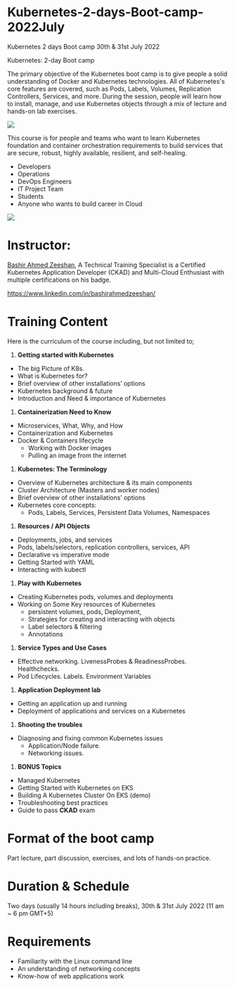 # Kubernetes-2-days-Boot-camp-2022July
Kubernetes 2 days Boot camp 30th &amp; 31st July 2022

﻿Kubernetes: 2-day Boot camp

The primary objective of the Kubernetes boot camp is to give people a solid understanding of Docker and Kubernetes technologies. All of Kubernetes's core features are covered, such as Pods, Labels, Volumes, Replication Controllers, Services, and more. During the session, people will learn how to install, manage, and use Kubernetes objects through a mix of lecture and hands-on lab exercises.

![](Aspose.Words.37c1d8d0-7572-457c-b161-154d469dea7f.001.png)

This course is for people and teams who want to learn Kubernetes foundation and container orchestration requirements to build services that are secure, robust, highly available, resilient, and self-healing.

- Developers 
- Operations 
- DevOps Engineers
- IT Project Team
- Students 
- Anyone who wants to build career in Cloud 

![](Aspose.Words.37c1d8d0-7572-457c-b161-154d469dea7f.002.png)

# Instructor:
[Bashir Ahmed Zeeshan](https://www.linkedin.com/in/bashirahmedzeeshan/), A Technical Training Specialist is a Certified Kubernetes Application Developer (CKAD) and Multi-Cloud Enthusiast with multiple certifications on his badge.

<https://www.linkedin.com/in/bashirahmedzeeshan/>
# Training Content
Here is the curriculum of the course including, but not limited to;

1. **Getting started with Kubernetes**
- The big Picture of K8s.
- What is Kubernetes for?
- Brief overview of other installations’ options
- Kubernetes background & future
- Introduction and Need & importance of Kubernetes

1. **Containerization Need to Know**
- Microservices, What, Why, and How
- Containerization and Kubernetes 
- Docker & Containers lifecycle
  - Working with Docker images
  - Pulling an image from the internet

1. **Kubernetes: The Terminology**
- Overview of Kubernetes architecture & its main components
- Cluster Architecture (Masters and worker nodes)
- Brief overview of other installations’ options
- Kubernetes core concepts: 
  - Pods, Labels, Services, Persistent Data Volumes, Namespaces

1. **Resources / API Objects**
- Deployments, jobs, and services
- Pods, labels/selectors, replication controllers, services, API
- Declarative vs imperative mode
- Getting Started with YAML
- Interacting with kubectl

1. **Play with Kubernetes**
- Creating Kubernetes pods, volumes and deployments
- Working on Some Key resources of Kubernetes 
  - persistent volumes, pods, Deployment, 
  - Strategies for creating and interacting with objects
  - Label selectors & filtering
  - Annotations

1. **Service Types and Use Cases**
- Effective networking. LivenessProbes & ReadinessProbes. Healthchecks.
- Pod Lifecycles. Labels. Environment Variables

1. **Application Deployment lab**  
- Getting an application up and running
- Deployment of applications and services on a Kubernetes 

1. **Shooting the troubles**
- Diagnosing and fixing common Kubernetes issues
  - Application/Node failure.
  - Networking issues.

1. **BONUS Topics**
- Managed Kubernetes 
- Getting Started with Kubernetes on EKS
- Building A Kubernetes Cluster On EKS (demo)
- Troubleshooting best practices
- Guide to pass **CKAD** exam
# Format of the boot camp
Part lecture, part discussion, exercises, and lots of hands-on practice.
# Duration & Schedule
Two days (usually 14 hours including breaks), 30th & 31st July 2022 (11 am ~ 6 pm GMT+5)
# Requirements
- Familiarity with the Linux command line
- An understanding of networking concepts
- Know-how of web applications work



